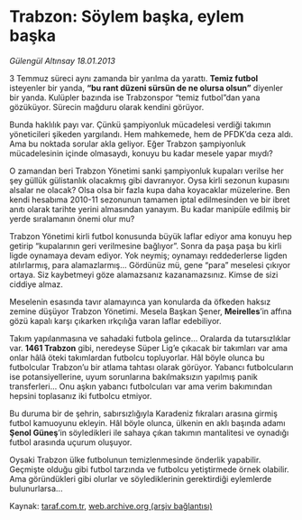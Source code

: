 # Trabzon: Söylem başka, eylem başka

*Gülengül Altınsay 18.01.2013*

<div class="yazi"><p>3 Temmuz süreci aynı zamanda bir yarılma da yarattı. <b>Temiz futbol</b> isteyenler bir yanda, <b>“bu rant d</b><b>ü</b><b>zeni s</b><b>ü</b><b>rs</b><b>ü</b><b>n de ne olursa olsun”</b> diyenler bir yanda. Kulüpler bazında ise Trabzonspor “temiz futbol”dan yana gözüküyor. Sürecin mağduru olarak kendini görüyor.</p>
<p>Bunda haklılık payı var. Çünkü şampiyonluk mücadelesi verdiği takımın yöneticileri şikeden yargılandı. Hem mahkemede, hem de PFDK’da ceza aldı. Ama bu noktada sorular akla geliyor. Eğer Trabzon şampiyonluk mücadelesinin içinde olmasaydı, konuyu bu kadar mesele yapar mıydı?</p>
<p>O zamandan beri Trabzon Yönetimi sanki şampiyonluk kupaları verilse her şey güllük gülistanlık olacakmış gibi davranıyor. Oysa kirli sezonun kupasını alsalar ne olacak? Olsa olsa bir fazla kupa daha koyacaklar müzelerine. Ben kendi hesabıma 2010-11 sezonunun tamamen iptal edilmesinden ve bir ibret anıtı olarak tarihte yerini almasından yanayım. Bu kadar manipüle edilmiş bir yerde sıralamanın önemi olur mu?</p>
<p>Trabzon Yönetimi kirli futbol konusunda büyük laflar ediyor ama konuyu hep getirip “kupalarının geri verilmesine bağlıyor”. Sonra da paşa paşa bu kirli ligde oynamaya devam ediyor. Yok neymiş; oynamayı reddederlerse ligden atılırlarmış, para alamazlarmış... Gördünüz mü, gene “para” meselesi çıkıyor ortaya. Siz kaybetmeyi göze alamazsanız kazanamazsınız. Kimse de sizi ciddiye almaz. </p>
<p>Meselenin esasında tavır alamayınca yan konularda da öfkeden haksız zemine düşüyor Trabzon Yönetimi. Mesela Başkan Şener, <b>Meirelles</b>’in affına gözü kapalı karşı çıkarken ırkçılığa varan laflar edebiliyor.</p>
<p>Takım yapılanmasına ve sahadaki futbola gelince... Oralarda da tutarsızlıklar var. <b>1461 Trabzon</b> gibi, neredeyse Süper Lig’e çıkacak bir takımları var ama onlar hâlâ öteki takımlardan futbolcu topluyorlar. Hâl böyle olunca bu futbolcular Trabzon’u bir atlama tahtası olarak görüyor. Yabancı futbolcuların ise potansiyellerine, uyum sorunlarına bakılmaksızın yapılmış panik transferleri... Onu aşkın yabancı futbolcuları var ama verim bakımından hepsini toplasanız iki futbolcu etmiyor.</p>
<p>Bu duruma bir de şehrin, sabırsızlığıyla Karadeniz fıkraları arasına girmiş futbol kamuoyunu ekleyin. Hâl böyle olunca, ülkenin en aklı başında adamı <b>Ş</b><b>enol G</b><b>ü</b><b>ne</b><b>ş</b>’in söyledikleri ile sahaya çıkan takımın mantalitesi ve oynadığı futbol arasında uçurum oluşuyor.</p>
<p>Oysaki Trabzon ülke futbolunun temizlenmesinde önderlik yapabilir. Geçmişte olduğu gibi futbol tarzında ve futbolcu yetiştirmede örnek olabilir. Ama göründükleri gibi olurlar ve söylediklerinin gerektirdiği eylemlerde bulunurlarsa...</p>
</div>

Kaynak: [taraf.com.tr](http://www.taraf.com.tr/gulengul-altinsay/makale-trabzon-soylem-baska-eylem-baska.htm), [web.archive.org (arşiv bağlantısı)](http://web.archive.org/web/20131107091429/http://www.taraf.com.tr/gulengul-altinsay/makale-trabzon-soylem-baska-eylem-baska.htm)
